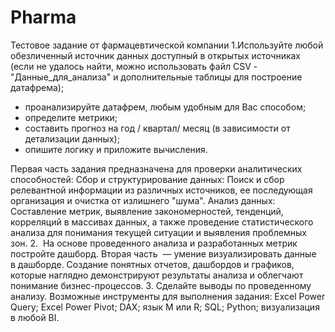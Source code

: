 # Pharma
Тестовое задание от фармацевтической компании
1.Используйте любой обезличенный источник данных доступный в открытых источниках (если не удалось найти, можно использовать файл CSV - "Данные_для_анализа" и дополнительные таблицы для построение датафрема);
- проанализируйте  датафрем, любым удобным для Вас способом;
- определите метрики;
- cоставить прогноз на  год / квартал/ месяц (в зависимости от детализации данных);
- опишите логику и приложите вычисления.

Первая часть задания предназначена для проверки аналитических способностей:
Сбор и структурирование данных: Поиск и сбор релевантной информации из различных источников, ее последующая организация и очистка от излишнего "шума". 
Анализ данных: Составление метрик, выявление закономерностей, тенденций, корреляций в массивах данных, а также проведение статистического анализа для понимания текущей ситуации и выявления проблемных зон. 
2.  На основе проведенного анализа и разработанных метрик постройте дашборд.
Вторая часть  — умение визуализировать данные в дашборде.
Создание понятных отчетов, дашбордов и графиков, которые наглядно демонстрируют результаты анализа и облегчают понимание бизнес-процессов. 
3. Сделайте выводы по проведенному анализу.
Возможные инструменты для выполнения задания: Excel Power Query; Excel Power Pivot; DAX; язык М или R; SQL; Python; визуализация в любой BI.
